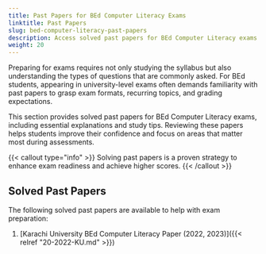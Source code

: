 ```yaml
---
title: Past Papers for BEd Computer Literacy Exams  
linktitle: Past Papers  
slug: bed-computer-literacy-past-papers  
description: Access solved past papers for BEd Computer Literacy exams to understand key patterns, important topics, and better prepare for university assessments.  
weight: 20
---
```


Preparing for exams requires not only studying the syllabus but also understanding the types of questions that are commonly asked. For BEd students, appearing in university-level exams often demands familiarity with past papers to grasp exam formats, recurring topics, and grading expectations.  

This section provides solved past papers for BEd Computer Literacy exams, including essential explanations and study tips. Reviewing these papers helps students improve their confidence and focus on areas that matter most during assessments.  

{{< callout type="info" >}}
Solving past papers is a proven strategy to enhance exam readiness and achieve higher scores.
{{< /callout >}}

## Solved Past Papers
The following solved past papers are available to help with exam preparation:

1. [Karachi University BEd Computer Literacy Paper (2022, 2023)]({{< relref "20-2022-KU.md" >}})